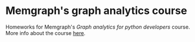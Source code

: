 # Memgraph's graph analytics course

Homeworks for Memgraph's _Graph analytics for python developers_ course.
More info about the course [here](https://memgraph.com/graph-analytics-for-python-developers-course).
